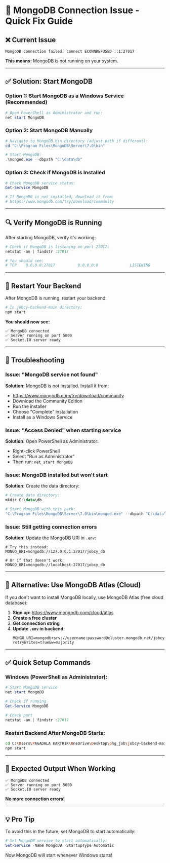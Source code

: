 # 🔧 MongoDB Connection Issue - Quick Fix Guide

## ❌ Current Issue

```
MongoDB connection failed: connect ECONNREFUSED ::1:27017
```

**This means:** MongoDB is not running on your system.

---

## ✅ Solution: Start MongoDB

### Option 1: Start MongoDB as a Windows Service (Recommended)

```powershell
# Open PowerShell as Administrator and run:
net start MongoDB
```

### Option 2: Start MongoDB Manually

```powershell
# Navigate to MongoDB bin directory (adjust path if different):
cd "C:\Program Files\MongoDB\Server\7.0\bin"

# Start MongoDB:
.\mongod.exe --dbpath "C:\data\db"
```

### Option 3: Check if MongoDB is Installed

```powershell
# Check MongoDB service status:
Get-Service MongoDB

# If MongoDB is not installed, download it from:
# https://www.mongodb.com/try/download/community
```

---

## 🔍 Verify MongoDB is Running

After starting MongoDB, verify it's working:

```powershell
# Check if MongoDB is listening on port 27017:
netstat -an | findstr :27017

# You should see:
# TCP    0.0.0.0:27017          0.0.0.0:0              LISTENING
```

---

## 🚀 Restart Your Backend

After MongoDB is running, restart your backend:

```bash
# In jobcy-backend-main directory:
npm start
```

**You should now see:**
```
✅ MongoDB connected
✅ Server running on port 5000
✅ Socket.IO server ready
```

---

## 🐛 Troubleshooting

### Issue: "MongoDB service not found"

**Solution:** MongoDB is not installed. Install it from:
- https://www.mongodb.com/try/download/community
- Download the Community Edition
- Run the installer
- Choose "Complete" installation
- Install as a Windows Service

### Issue: "Access Denied" when starting service

**Solution:** Open PowerShell as Administrator:
- Right-click PowerShell
- Select "Run as Administrator"
- Then run: `net start MongoDB`

### Issue: MongoDB installed but won't start

**Solution:** Create the data directory:
```powershell
# Create data directory:
mkdir C:\data\db

# Start MongoDB with this path:
"C:\Program Files\MongoDB\Server\7.0\bin\mongod.exe" --dbpath "C:\data\db"
```

### Issue: Still getting connection errors

**Solution:** Update the MongoDB URI in `.env`:
```env
# Try this instead:
MONGO_URI=mongodb://127.0.0.1:27017/jobcy_db

# Or if that doesn't work:
MONGO_URI=mongodb://localhost:27017/jobcy_db
```

---

## 📱 Alternative: Use MongoDB Atlas (Cloud)

If you don't want to install MongoDB locally, use MongoDB Atlas (free cloud database):

1. **Sign up:** https://www.mongodb.com/cloud/atlas
2. **Create a free cluster**
3. **Get connection string**
4. **Update `.env` in backend:**
   ```env
   MONGO_URI=mongodb+srv://username:password@cluster.mongodb.net/jobcy_db?retryWrites=true&w=majority
   ```

---

## ✅ Quick Setup Commands

### Windows (PowerShell as Administrator):

```powershell
# Start MongoDB service
net start MongoDB

# Check if running
Get-Service MongoDB

# Check port
netstat -an | findstr :27017
```

### Restart Backend After MongoDB Starts:

```bash
cd C:\Users\PAGADALA KARTHIK\OneDrive\Desktop\ohg_job\jobcy-backend-main
npm start
```

---

## 🎯 Expected Output When Working

```
✅ MongoDB connected
✅ Server running on port 5000
✅ Socket.IO server ready
```

**No more connection errors!**

---

## 💡 Pro Tip

To avoid this in the future, set MongoDB to start automatically:

```powershell
# Set MongoDB service to start automatically:
Set-Service -Name MongoDB -StartupType Automatic
```

Now MongoDB will start whenever Windows starts!





